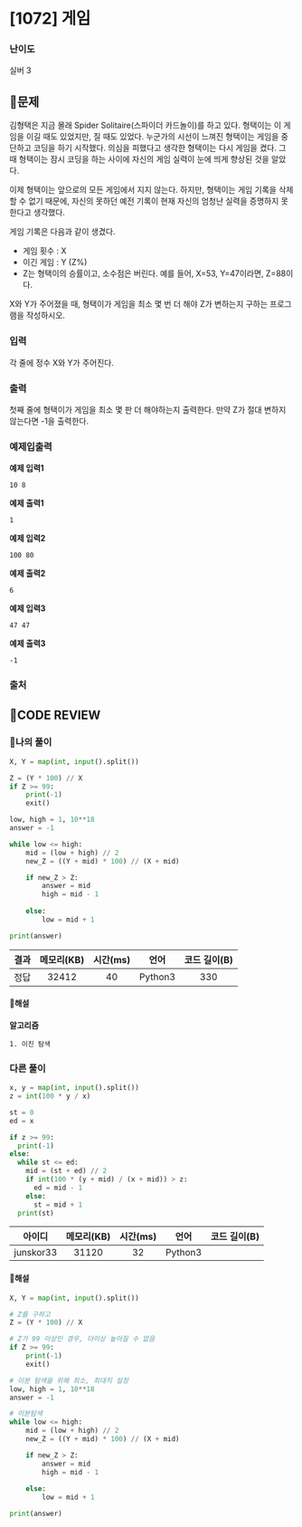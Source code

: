 # [1072] 게임

### **난이도**
실버 3
## **📝문제**
김형택은 지금 몰래 Spider Solitaire(스파이더 카드놀이)를 하고 있다. 형택이는 이 게임을 이길 때도 있었지만, 질 때도 있었다. 누군가의 시선이 느껴진 형택이는 게임을 중단하고 코딩을 하기 시작했다. 의심을 피했다고 생각한 형택이는 다시 게임을 켰다. 그 때 형택이는 잠시 코딩을 하는 사이에 자신의 게임 실력이 눈에 띄게 향상된 것을 알았다.

이제 형택이는 앞으로의 모든 게임에서 지지 않는다. 하지만, 형택이는 게임 기록을 삭제 할 수 없기 때문에, 자신의 못하던 예전 기록이 현재 자신의 엄청난 실력을 증명하지 못한다고 생각했다.

게임 기록은 다음과 같이 생겼다.

- 게임 횟수 : X
- 이긴 게임 : Y (Z%)
- Z는 형택이의 승률이고, 소수점은 버린다. 예를 들어, X=53, Y=47이라면, Z=88이다.

X와 Y가 주어졌을 때, 형택이가 게임을 최소 몇 번 더 해야 Z가 변하는지 구하는 프로그램을 작성하시오.
### **입력**
각 줄에 정수 X와 Y가 주어진다.
### **출력**
첫째 줄에 형택이가 게임을 최소 몇 판 더 해야하는지 출력한다. 만약 Z가 절대 변하지 않는다면 -1을 출력한다.
### **예제입출력**

**예제 입력1**

```
10 8
```

**예제 출력1**

```
1
```

**예제 입력2**

```
100 80
```

**예제 출력2**

```
6
```

**예제 입력3**

```
47 47
```

**예제 출력3**

```
-1
```

### **출처**

## **🧐CODE REVIEW**

### **🧾나의 풀이**

```python
X, Y = map(int, input().split())

Z = (Y * 100) // X
if Z >= 99:
    print(-1)
    exit()

low, high = 1, 10**18
answer = -1

while low <= high:
    mid = (low + high) // 2
    new_Z = ((Y + mid) * 100) // (X + mid)

    if new_Z > Z:
        answer = mid
        high = mid - 1
    
    else:
        low = mid + 1

print(answer)
```

결과	| 메모리(KB) |	시간(ms) |	언어 |	코드 길이(B)
:----:|:-----:|:-----:|:-----:|:--------:
정답|32412|40|Python3|330
#### **📝해설**

**알고리즘**
```
1. 이진 탐색
```

### **다른 풀이**

```python
x, y = map(int, input().split())
z = int(100 * y / x)

st = 0
ed = x

if z >= 99:
  print(-1)
else:
  while st <= ed:
    mid = (st + ed) // 2
    if int(100 * (y + mid) / (x + mid)) > z:
      ed = mid - 1
    else:
      st = mid + 1
  print(st)
```

아이디 | 메모리(KB) |	시간(ms) |	언어 |	코드 길이(B) 
:-----:|:-----:|:-----:|:----:|:--------:
junskor33|31120|32|Python3
#### **📝해설**

```python
X, Y = map(int, input().split())

# Z를 구하고
Z = (Y * 100) // X

# Z가 99 이상인 경우, 더이상 높아질 수 없음
if Z >= 99:
    print(-1)
    exit()

# 이분 탐색을 위해 최소, 최대치 설정
low, high = 1, 10**18
answer = -1

# 이분탐색
while low <= high:
    mid = (low + high) // 2
    new_Z = ((Y + mid) * 100) // (X + mid)

    if new_Z > Z:
        answer = mid
        high = mid - 1
    
    else:
        low = mid + 1

print(answer)
```